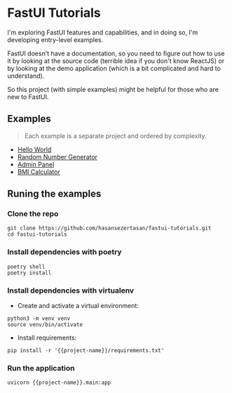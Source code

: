 # FastUI Tutorials

I'm exploring FastUI features and capabilities, and in doing so, I'm developing entry-level examples.

FastUI doesn't have a documentation, so you need to figure out how to use it by looking at the source code (terrible idea if you don't know ReactJS) or by looking at the demo application (which is a bit complicated and hard to understand).

So this project (with simple examples) might be helpful for those who are new to FastUI.

## Examples

> Each example is a separate project and ordered by complexity.

- [Hello World](hello-world)
- [Random Number Generator](random-number-generator)
- [Admin Panel](admin-panel)
- [BMI Calculator](bmi-calculator)

## Runing the examples

### Clone the repo

```shell
git clone https://github.com/hasansezertasan/fastui-tutorials.git
cd fastui-tutorials
```

### Install dependencies with poetry

```shell
poetry shell
poetry install
```

### Install dependencies with virtualenv

- Create and activate a virtual environment:

```shell
python3 -m venv venv
source venv/bin/activate
```

- Install requirements:

```shell
pip install -r '{{project-name}}/requirements.txt'
```

### Run the application

```shell
uvicorn {{project-name}}.main:app
```
